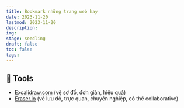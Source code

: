 ```yaml
---
title: Bookmark những trang web hay
date: 2023-11-20
lastmod: 2023-11-20
description: 
img: 
stage: seedling
draft: false
toc: false
tags:
---
```

## 🔧 Tools
- [Excalidraw.com](https://excalidraw.com/) (vẽ sơ đồ, đơn giản, hiệu quả)
- [Eraser.io](https://www.eraser.io/) (vẽ lưu đồ, trực quan, chuyên nghiệp, có thể collaborative)